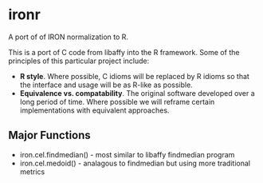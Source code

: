 # ironr
A port of of IRON normalization to R.

This is a port of C code from libaffy into the R framework. Some of the principles
of this particular project include:

- **R style**. Where possible, C idioms will be replaced by R idioms so that the
 interface and usage will be as R-like as possible.
- **Equivalence vs. compatability**. The original software developed over a long period
of time. Where possible we will reframe certain implementations with equivalent
approaches.


## Major Functions

- iron.cel.findmedian() - most similar to libaffy findmedian program
- iron.cel.medoid() - analagous to findmedian but using more traditional metrics
